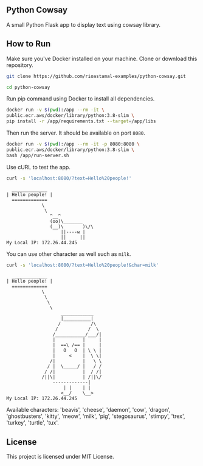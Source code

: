 ## Python Cowsay

A small Python Flask app to display text using cowsay library.

## How to Run

Make sure you've Docker installed on your machine. Clone or download this repository.

```sh
git clone https://github.com/rioastamal-examples/python-cowsay.git
```

```sh
cd python-cowsay
```

Run pip command using Docker to install all dependencies.

```sh
docker run -v $(pwd):/app --rm -it \
public.ecr.aws/docker/library/python:3.8-slim \
pip install -r /app/requirements.txt --target=/app/libs
```

Then run the server. It should be available on port `8080`.

```sh
docker run -v $(pwd):/app --rm -it -p 8080:8080 \
public.ecr.aws/docker/library/python:3.8-slim \
bash /app/run-server.sh
```

Use cURL to test the app.

```sh
curl -s 'localhost:8080/?text=Hello%20people!'
```

```
  _____________
| Hello people! |
  =============
             \
              \
                ^__^
                (oo)\_______
                (__)\       )\/\
                    ||----w |
                    ||     ||
My Local IP: 172.26.44.245
```

You can use other character as well such as `milk`.

```sh
curl -s 'localhost:8080/?text=Hello%20people!&char=milk'
```

```
  _____________
| Hello people! |
  =============
             \
              \
               \
                \
                    ____________
                    |__________|
                   /           /\
                  /           /  \
                 /___________/___/|
                 |          |     |
                 |  ==\ /== |     |
                 |   O   O  | \ \ |
                 |     <    |  \ \|
                /|          |   \ \
               / |  \_____/ |   / /
              / /|          |  / /|
             /||\|          | /||\/
                 -------------|
                     | |    | |
                    <__/    \__>
My Local IP: 172.26.44.245
```

Available characters: 'beavis', 'cheese', 'daemon', 'cow', 'dragon', 'ghostbusters', 'kitty', 'meow', 'milk', 'pig', 'stegosaurus', 'stimpy', 'trex', 'turkey', 'turtle', 'tux'.

## License

This project is licensed under MIT License.
